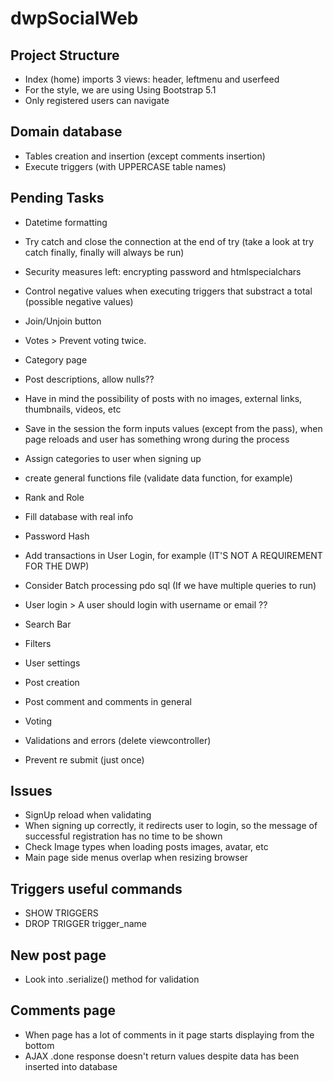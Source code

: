 # dwpSocialWeb

## Project Structure

- Index (home) imports 3 views: header, leftmenu and userfeed
- For the style, we are using Using Bootstrap 5.1
- Only registered users can navigate

## Domain database

- Tables creation and insertion (except comments insertion)
- Execute triggers (with UPPERCASE table names)

## Pending Tasks

- Datetime formatting
- Try catch and close the connection at the end of try (take a look at try catch finally, finally will always be run)
- Security measures left: encrypting password and htmlspecialchars
- Control negative values when executing triggers that substract a total (possible negative values)
- Join/Unjoin button
- Votes > Prevent voting twice.
- Category page
- Post descriptions, allow nulls??
- Have in mind the possibility of posts with no images, external links, thumbnails, videos, etc
- Save in the session the form inputs values (except from the pass), when page reloads and user has something wrong during the process
- Assign categories to user when signing up
- create general functions file (validate data function, for example)
- Rank and Role

- Fill database with real info
- Password Hash
- Add transactions in User Login, for example (IT'S NOT A REQUIREMENT FOR THE DWP)
- Consider Batch processing pdo sql (If we have multiple queries to run)
- User login > A user should login with username or email ??
- Search Bar
- Filters
- User settings
- Post creation
- Post comment and comments in general
- Voting
- Validations and errors (delete viewcontroller)
- Prevent re submit (just once)

## Issues

- SignUp reload when validating
- When signing up correctly, it redirects user to login, so the message of successful registration has no time to be shown
- Check Image types when loading posts images, avatar, etc
- Main page side menus overlap when resizing browser

## Triggers useful commands

- SHOW TRIGGERS
- DROP TRIGGER trigger_name

## New post page

- Look into .serialize() method for validation

## Comments page

- When page has a lot of comments in it page starts displaying from the bottom
- AJAX .done response doesn't return values despite data has been inserted into database
